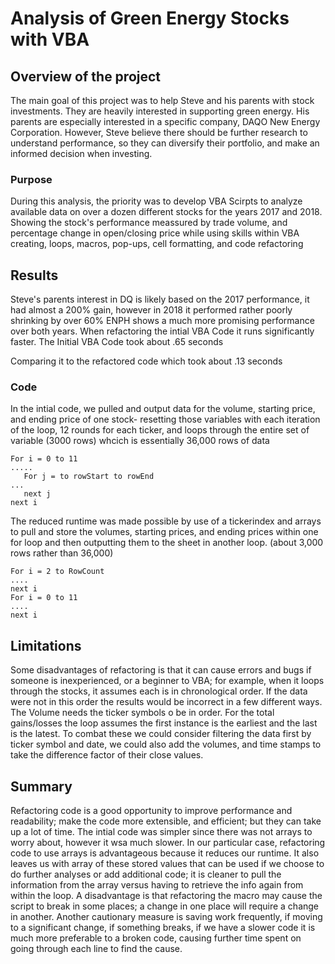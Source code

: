 # Analysis of Green Energy Stocks with VBA

## Overview of the project
The main goal of this project was to help Steve and his parents with stock investments. They are heavily interested in supporting green energy. His parents are especially interested in a specific company, DAQO New Energy Corporation. However, Steve believe there should be further research to understand performance, so they can diversify their portfolio, and make an informed decision when investing. 
### Purpose 
During this analysis, the priority was to develop VBA Scirpts to analyze available data on over a dozen different stocks for the years 2017 and 2018. Showing the stock's performance meassured by trade volume, and percentage change in open/closing price while using skills within VBA creating, loops, macros, pop-ups, cell formatting, and code refactoring
## Results
Steve's parents interest in DQ is likely based on the 2017 performance, it had almost a 200% gain, however in 2018 it performed rather poorly shrinking by over 60% ENPH shows a much more promising performance over both years. 
When refactoring the intial VBA Code it runs significantly faster. 
The Initial VBA Code took about .65 seconds

Comparing it to the refactored code which took about .13 seconds
### Code
In the intial code, we pulled and output data for the volume, starting price, and ending price of one stock- resetting those variables with each iteration of the loop, 12 rounds for each ticker, and loops through the entire set of variable (3000 rows) whcich is essentially 36,000 rows of data
```
For i = 0 to 11
.....
   For j = to rowStart to rowEnd
...
   next j
next i
```
The reduced runtime was made possible by use of a tickerindex and arrays to pull and store the volumes, starting prices, and ending prices within one for loop and then outputting them to the sheet in another loop. (about 3,000 rows rather than 36,000)
```
For i = 2 to RowCount
....
next i
For i = 0 to 11
....
next i
```

## Limitations
Some disadvantages of refactoring is that it can cause errors and bugs if someone is inexperienced, or a beginner to VBA; for example, when it loops through the stocks, it assumes each is in chronological order. If the data were not in this order the results would be incorrect in a few different ways. The Volume needs the ticker symbols o be in order. For the total gains/losses the loop assumes the first instance is the earliest and the last is the latest. 
To combat these we could consider filtering the data first by ticker symbol and date, we could also add the volumes, and time stamps to take the difference factor of their close values. 
## Summary
Refactoring code is a good opportunity to improve performance and readability; make the code more extensible, and efficient; but they can take up a lot of time. The intial code was simpler since there was not arrays to worry about, however it wsa much slower.  In our particular case, refactoring code to use arrays is advantageous because it reduces our runtime. It also leaves us with array of these stored values that can be used if we choose to do further analyses or add additional code; it is cleaner to pull the information from the array versus having to retrieve the info again from within the loop. A disadvantage is that refactoring the macro may cause the script to break in some places; a change in one place will require a change in another. Another cautionary measure is saving work frequently, if moving to a significant change, if something breaks, if we have a slower code it is much more preferable to a broken code, causing further time spent on going through each line to find the cause.
